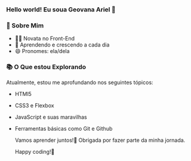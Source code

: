 ### Hello world! Eu soua Geovana Ariel 👋

 ### 🚀 Sobre Mim
 
- 👩‍💻 Novata no Front-End
- 🌱 Aprendendo e crescendo a cada dia 
- 😄 Pronomes: ela/dela

### 📚 O Que estou Explorando 
Atualmente, estou me aprofundando nos seguintes tópicos:

- HTMl5
- CSS3 e Flexbox
- JavaScript e suas maravilhas
- Ferramentas básicas como Git e Github

  Vamos aprender juntos!🎊 Obrigada por fazer parte da minha jornada.

  Happy coding!🚀

